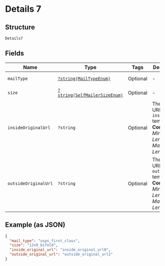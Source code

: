 
# Details 7

## Structure

`Details7`

## Fields

| Name | Type | Tags | Description | Getter | Setter |
|  --- | --- | --- | --- | --- | --- |
| `mailType` | [`?string(MailTypeEnum)`](../../doc/models/mail-type-enum.md) | Optional | - | getMailType(): ?string | setMailType(?string mailType): void |
| `size` | [`?string(SelfMailerSizeEnum)`](../../doc/models/self-mailer-size-enum.md) | Optional | - | getSize(): ?string | setSize(?string size): void |
| `insideOriginalUrl` | `?string` | Optional | The original URL of the `inside` template.<br>**Constraints**: *Minimum Length*: `1`, *Maximum Length*: `2083` | getInsideOriginalUrl(): ?string | setInsideOriginalUrl(?string insideOriginalUrl): void |
| `outsideOriginalUrl` | `?string` | Optional | The original URL of the `outside` template.<br>**Constraints**: *Minimum Length*: `1`, *Maximum Length*: `2083` | getOutsideOriginalUrl(): ?string | setOutsideOriginalUrl(?string outsideOriginalUrl): void |

## Example (as JSON)

```json
{
  "mail_type": "usps_first_class",
  "size": "12x9_bifold",
  "inside_original_url": "inside_original_url0",
  "outside_original_url": "outside_original_url2"
}
```

